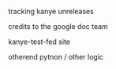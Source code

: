 tracking kanye unreleases

credits to the google doc team

kanye-test-fed site

otherend pytnon / other logic

